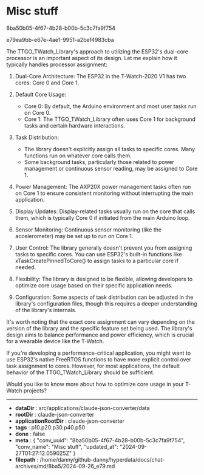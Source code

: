 # Misc stuff

8ba50b05-4f67-4b28-b00b-5c3c7fa9f754

e79ea9bb-e67e-4ae1-9951-a2bef4983cba

 The TTGO_TWatch_Library's approach to utilizing the ESP32's dual-core processor is an important aspect of its design. Let me explain how it typically handles processor assignment:

1. Dual-Core Architecture:
   The ESP32 in the T-Watch-2020 V1 has two cores: Core 0 and Core 1.

2. Default Core Usage:
   - Core 0: By default, the Arduino environment and most user tasks run on Core 0.
   - Core 1: The TTGO_TWatch_Library often uses Core 1 for background tasks and certain hardware interactions.

3. Task Distribution:
   - The library doesn't explicitly assign all tasks to specific cores. Many functions run on whatever core calls them.
   - Some background tasks, particularly those related to power management or continuous sensor reading, may be assigned to Core 1.

4. Power Management:
   The AXP20X power management tasks often run on Core 1 to ensure consistent monitoring without interrupting the main application.

5. Display Updates:
   Display-related tasks usually run on the core that calls them, which is typically Core 0 if initiated from the main Arduino loop.

6. Sensor Monitoring:
   Continuous sensor monitoring (like the accelerometer) may be set up to run on Core 1.

7. User Control:
   The library generally doesn't prevent you from assigning tasks to specific cores. You can use ESP32's built-in functions like xTaskCreatePinnedToCore() to assign tasks to a particular core if needed.

8. Flexibility:
   The library is designed to be flexible, allowing developers to optimize core usage based on their specific application needs.

9. Configuration:
   Some aspects of task distribution can be adjusted in the library's configuration files, though this requires a deeper understanding of the library's internals.

It's worth noting that the exact core assignment can vary depending on the version of the library and the specific feature set being used. The library's design aims to balance performance and power efficiency, which is crucial for a wearable device like the T-Watch.

If you're developing a performance-critical application, you might want to use ESP32's native FreeRTOS functions to have more explicit control over task assignment to cores. However, for most applications, the default behavior of the TTGO_TWatch_Library should be sufficient.

Would you like to know more about how to optimize core usage in your T-Watch projects?

---

* **dataDir** : src/applications/claude-json-converter/data
* **rootDir** : claude-json-converter
* **applicationRootDir** : claude-json-converter
* **tags** : p10.p20.p30.p40.p50
* **done** : false
* **meta** : {
  "conv_uuid": "8ba50b05-4f67-4b28-b00b-5c3c7fa9f754",
  "conv_name": "Misc stuff",
  "updated_at": "2024-09-27T01:27:12.059025Z"
}
* **filepath** : /home/danny/github-danny/hyperdata/docs/chat-archives/md/8ba5/2024-09-26_e79.md